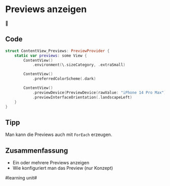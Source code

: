 # Previews anzeigen
🎪

## Code
```swift
struct ContentView_Previews: PreviewProvider {
    static var previews: some View {
        ContentView()
            .environment(\.sizeCategory, .extraSmall)

        ContentView()
			.preferredColorScheme(.dark)

        ContentView()
			.previewDevice(PreviewDevice(rawValue: "iPhone 14 Pro Max"))
			.previewInterfaceOrientation(.landscapeLeft)
    }
}
```

## Tipp

Man kann die Previews auch mit `ForEach` erzeugen.


## Zusammenfassung

- Ein oder mehrere Previews anzeigen
- Wie konfiguriert man das Preview (nur Konzept)


#learning unit#